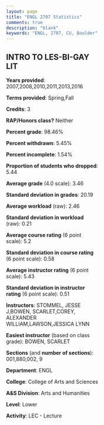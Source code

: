 ```yaml
---
layout: page
title: "ENGL 2707 Statistics"
comments: true
description: "blank"
keywords: "ENGL, 2707, CU, Boulder"
--- 
```

<head>
<script src="https://ajax.googleapis.com/ajax/libs/jquery/2.1.3/jquery.min.js"></script>
<script src="https://dl.dropboxusercontent.com/s/pc42nxpaw1ea4o9/highcharts.js?dl=0"></script>
<!-- <script src="../assets/js/highcharts.js"></script> -->
<style type="text/css">@font-face {
	font-family: "Bebas Neue";
	src: url(https://www.filehosting.org/file/details/544349/BebasNeue%20Regular.otf) format("opentype");
	}
	h1.Bebas { 
		font-family: "Bebas Neue", Verdana, Tahoma;
	}
</style>
</head>
<body>
	<div id="container" style="float: right; width: 45%; height: 88%; margin-left: 2.5%; margin-right: 2.5%;"></div>
	<script language="JavaScript">
		$(document).ready(function() {
		var chart = {type: 'column'};
		var title = {text: 'Grade Distribution'};
		var xAxis = {categories: ['A','B','C','D','F'],crosshair: true};
		var yAxis = {min: 0,title: {text: 'Percentage'}};
		var tooltip = {headerFormat: '<center><b><span style="font-size:20px">{point.key}</span></b></center>',
		               pointFormat: '<td style="padding:0"><b>{point.y:.1f}%</b></td>',
		               footerFormat: '</table>',shared: true,useHTML: true};
		var plotOptions = {column: {pointPadding: 0.0,borderWidth: 0}};  
		var credits = {enabled: false};var series= [{name: 'Percent',data: [63.23,26.91,7.62,0.45,1.79,]}];
		var json = {};
		json.chart = chart;
		json.title = title;
		json.tooltip = tooltip;
		json.xAxis = xAxis;
		json.yAxis = yAxis;  
		json.series = series;
		json.plotOptions = plotOptions;  
		json.credits = credits;
		$('#container').highcharts(json);
	});
	</script>
</body>
			   
## INTRO TO LES-BI-GAY LIT

**Years provided**: 2007,2008,2010,2011,2013,2016

**Terms provided**: Spring,Fall

**Credits**: 3

**RAP/Honors class?** Neither

**Percent grade**: 98.46%

**Percent withdrawn**: 5.45%

**Percent incomplete**: 1.54%

**Proportion of students who dropped**: 5.44

**Average grade** (4.0 scale): 3.46

**Standard deviation in grades**: 20.19

**Average workload** (raw): 2.46

**Standard deviation in workload** (raw): 0.21

**Average course rating** (6 point scale): 5.2

**Standard deviation in course rating** (6 point scale): 0.58

**Average instructor rating** (6 point scale): 5.43

**Standard deviation in instructor rating** (6 point scale): 0.51

**Instructors**: STOMMEL, JESSE J,BOWEN, SCARLET,COREY, ALEXANDER WILLIAM,LAWSON,JESSICA LYNN

**Easiest instructor** (based on class grade): BOWEN, SCARLET

**Sections** (and **number of sections**): 001,880,002, 9

**Department**: ENGL

**College**: College of Arts and Sciences

**A&S Division**: Arts and Humanities

**Level**: Lower

**Activity**: LEC - Lecture